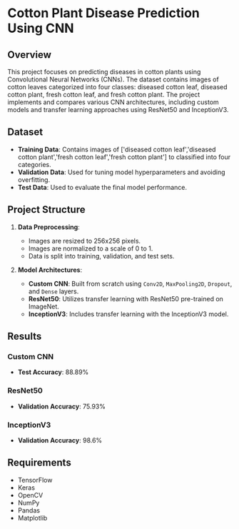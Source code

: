 

# Cotton Plant Disease Prediction Using CNN

## Overview

This project focuses on predicting diseases in cotton plants using Convolutional Neural Networks (CNNs). The dataset contains images of cotton leaves categorized into four classes: diseased cotton leaf, diseased cotton plant, fresh cotton leaf, and fresh cotton plant. The project implements and compares various CNN architectures, including custom models and transfer learning approaches using ResNet50 and InceptionV3.

## Dataset

- **Training Data**: Contains images of ['diseased cotton leaf','diseased cotton plant','fresh cotton leaf','fresh cotton plant'] to classified into four categories.
- **Validation Data**: Used for tuning model hyperparameters and avoiding overfitting.
- **Test Data**: Used to evaluate the final model performance.

## Project Structure

1. **Data Preprocessing**:
   - Images are resized to 256x256 pixels.
   - Images are normalized to a scale of 0 to 1.
   - Data is split into training, validation, and test sets.

2. **Model Architectures**:
   - **Custom CNN**: Built from scratch using `Conv2D`, `MaxPooling2D`, `Dropout`, and `Dense` layers.
   - **ResNet50**: Utilizes transfer learning with ResNet50 pre-trained on ImageNet.
   - **InceptionV3**: Includes transfer learning with the InceptionV3 model.


## Results

### Custom CNN
- **Test Accuracy**: 88.89%

### ResNet50
- **Validation Accuracy**: 75.93%

### InceptionV3
- **Validation Accuracy**: 98.6%


## Requirements

- TensorFlow 
- Keras
- OpenCV
- NumPy
- Pandas
- Matplotlib



